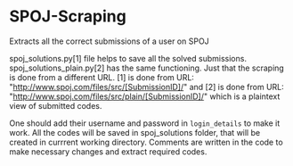 # SPOJ-Scraping
Extracts all the correct submissions of a user on SPOJ

spoj_solutions.py[1] file helps to save all the solved submissions. spoj_solutions_plain.py[2] has the same functioning. Just that the scraping is done from a different URL. [1] is done from URL: "http://www.spoj.com/files/src/[SubmissionID]/" and [2] is done from URL: "http://www.spoj.com/files/src/plain/[SubmissionID]/" which is a plaintext view of submitted codes.

One should add their username and password in `login_details` to make it work. All the codes will be saved in spoj_solutions folder, that will be created in currrent working directory. Comments are written in the code to make necessary changes and extract required codes.
